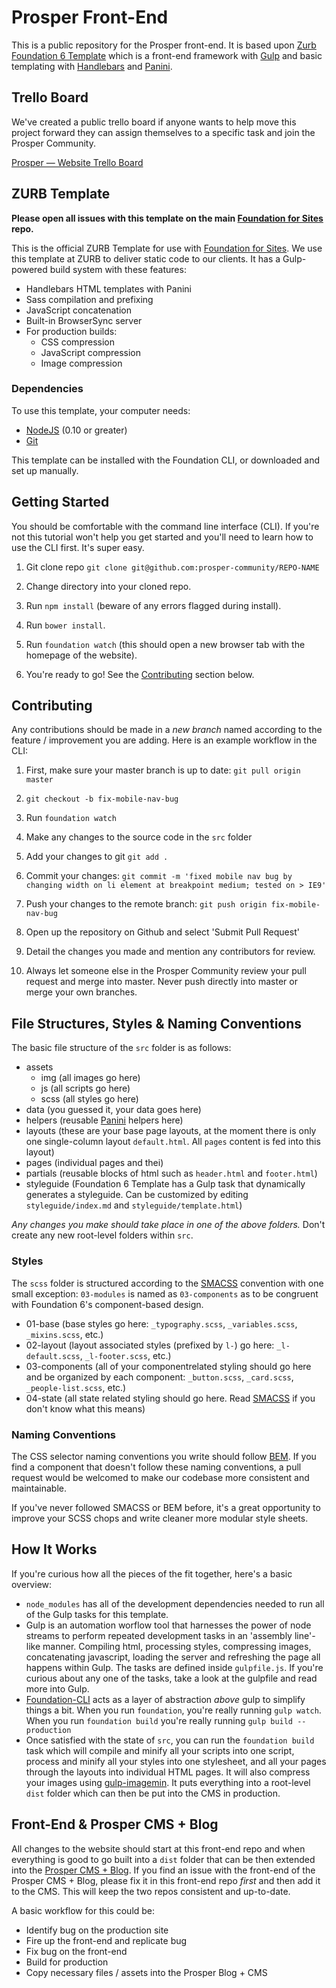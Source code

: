 # Prosper Front-End
This is a public repository for the Prosper front-end. It is based upon [Zurb Foundation 6 Template](https://github.com/zurb/foundation-sites-template) which is a front-end framework with [Gulp](https://github.com/gulpjs/gulp) and basic templating with [Handlebars](http://handlebarsjs.com/) and [Panini](https://github.com/zurb/panini).

## Trello Board
We've created a public trello board if anyone wants to help move this project forward they can assign themselves to a specific task and join the Prosper Community.

[Prosper — Website Trello Board](https://trello.com/b/yDgQXvDZ/prosper-website)

## ZURB Template

**Please open all issues with this template on the main [Foundation for Sites](https://github.com/zurb/foundation-sites/issues) repo.**

This is the official ZURB Template for use with [Foundation for Sites](http://foundation.zurb.com/sites). We use this template at ZURB to deliver static code to our clients. It has a Gulp-powered build system with these features:

- Handlebars HTML templates with Panini
- Sass compilation and prefixing
- JavaScript concatenation
- Built-in BrowserSync server
- For production builds:
  - CSS compression
  - JavaScript compression
  - Image compression

### Dependencies

To use this template, your computer needs:

- [NodeJS](https://nodejs.org/en/) (0.10 or greater)
- [Git](https://git-scm.com/)

This template can be installed with the Foundation CLI, or downloaded and set up manually.

## Getting Started
You should be comfortable with the command line interface (CLI). If you're not this tutorial won't help you get started and you'll need to learn how to use the CLI first. It's super easy.

1. Git clone repo `git clone git@github.com:prosper-community/REPO-NAME`

2. Change directory into your cloned repo.

3. Run `npm install` (beware of any errors flagged during install).

5. Run `bower install`.

6. Run `foundation watch` (this should open a new browser tab with the homepage of the website).

7. You're ready to go! See the [Contributing](#contributing) section below.

## Contributing
Any contributions should be made in a *new branch* named according to the feature / improvement you are adding. Here is an example workflow in the CLI:

1. First, make sure your master branch is up to date: `git pull origin master`

2. `git checkout -b fix-mobile-nav-bug`

3. Run `foundation watch`

4. Make any changes to the source code in the `src` folder

5. Add your changes to git `git add .`

6. Commit your changes: `git commit -m 'fixed mobile nav bug by changing width on li element at breakpoint medium; tested on > IE9'`

7. Push your changes to the remote branch: `git push origin fix-mobile-nav-bug`

8. Open up the repository on Github and select 'Submit Pull Request'

9. Detail the changes you made and mention any contributors for review.

10. Always let someone else in the Prosper Community review your pull request and merge into master. Never push directly into master or merge your own branches.

## File Structures, Styles & Naming Conventions

The basic file structure of the `src` folder is as follows:

- assets
  - img (all images go here)
  - js (all scripts go here)
  - scss (all styles go here)
- data (you guessed it, your data goes here)
- helpers (reusable [Panini](https://github.com/zurb/panini) helpers here)
- layouts (these are your base page layouts, at the moment there is only one single-column layout `default.html`. All `pages` content is fed into this layout)
- pages (individual pages and thei)
- partials (reusable blocks of html such as `header.html` and `footer.html`)
- styleguide (Foundation 6 Template has a Gulp task that dynamically generates a styleguide. Can be customized by editing `styleguide/index.md` and `styleguide/template.html`)

*Any changes you make should take place in one of the above folders.* Don't create any new root-level folders within `src`.

### Styles
The `scss` folder is structured according to the [SMACSS](https://smacss.com/) convention with one small exception: `03-modules` is named as `03-components` as to be congruent with Foundation 6's component-based design.

- 01-base (base styles go here: `_typography.scss`, `_variables.scss`, `_mixins.scss`, etc.)
- 02-layout (layout associated styles (prefixed by `l-`) go here: `_l-default.scss`, `_l-footer.scss`, etc.)
- 03-components (all of your componentrelated styling should go here and be organized by each component: `_button.scss`, `_card.scss`, `_people-list.scss`, etc.)
- 04-state (all state related styling should go here. Read [SMACSS](https://smacss.com/) if you don't know what this means)

### Naming Conventions
The CSS selector naming conventions you write should follow [BEM](http://getbem.com/naming/). If you find a component that doesn't follow these naming conventions, a pull request would be welcomed to make our codebase more consistent and maintainable.

If you've never followed SMACSS or BEM before, it's a great opportunity to improve your SCSS chops and write cleaner more modular style sheets.

## How It Works
If you're curious how all the pieces of the fit together, here's a basic overview:

- `node_modules` has all of the development dependencies needed to run all of the Gulp tasks for this template.
- Gulp is an automation worflow tool that harnesses the power of node streams to perform repeated development tasks in an 'assembly line'-like manner. Compiling html, processing styles, compressing images, concatenating javascript, loading the server and refreshing the page all happens within Gulp. The tasks are defined inside `gulpfile.js`. If you're curious about any one of the tasks, take a look at the gulpfile and read more into Gulp.
- [Foundation-CLI](https://github.com/zurb/foundation-cli) acts as a layer of abstraction *above* gulp to simplify things a bit. When you run `foundation`, you're really running `gulp watch`. When you run `foundation build` you're really running `gulp build --production`
- Once satisfied with the state of `src`, you can run the `foundation build` task which will compile and minify all your scripts into one script, process  and minify all your styles into one stylesheet, and all your pages through the layouts into individual HTML pages. It will also compress your images using [gulp-imagemin](https://github.com/sindresorhus/gulp-imagemin). It puts everything into a root-level `dist` folder which can then be put into the CMS in production.

## Front-End & Prosper CMS + Blog
All changes to the website should start at this front-end repo and when everything is good to go built into a `dist` folder that can be then extended into the [Prosper CMS + Blog](). If you find an issue with the front-end of the Prosper CMS + Blog, please fix it in this front-end repo *first* and then add it to the CMS. This will keep the two repos consistent and up-to-date.

A basic workflow for this could be:

- Identify bug on the production site
- Fire up the front-end and replicate bug
- Fix bug on the front-end
- Build for production
- Copy necessary files / assets into the Prosper Blog + CMS
